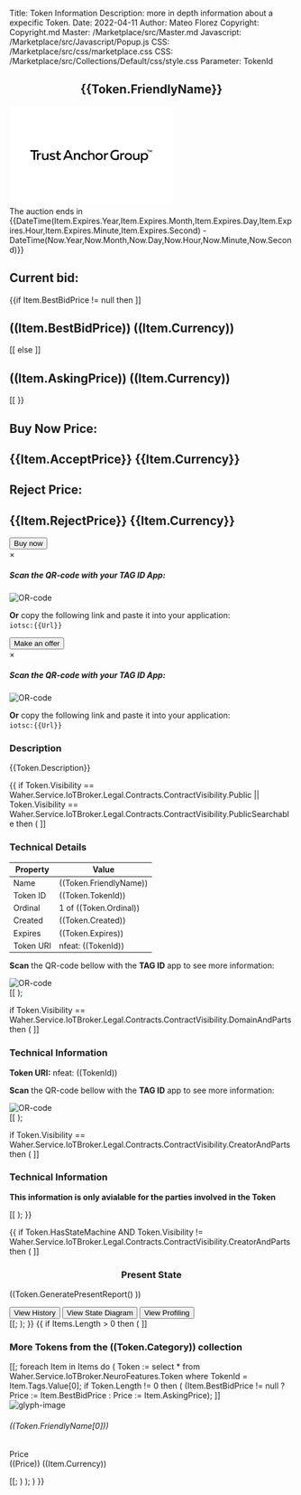 Title: Token Information
Description: more in depth information about a expecific Token.
Date: 2022-04-11
Author: Mateo Florez
Copyright: Copyright.md
Master: /Marketplace/src/Master.md
Javascript: /Marketplace/src/Javascript/Popup.js
CSS: /Marketplace/src/css/marketplace.css
CSS: /Marketplace/src/Collections/Default/css/style.css
Parameter: TokenId

<div style='display:none'>
{{ 
    Token := select top 1 * from  Waher.Service.IoTBroker.NeuroFeatures.Token where TokenId = TokenId;
	Item := select top 1 * from Waher.Service.IoTBroker.Marketplace.AuctionItem where TokenId = Token.TokenId and Processed = null;
	Items := (select top 5 * 
		from 
			Waher.Service.IoTBroker.Marketplace.AuctionItem 
		where 
			Type = Item.Type 
		and 
			Processed = null
		and 
			ObjectId != Item.ObjectId 
		and
			Expires > Now
		);
}}
</div>



<div class="container info zone ">
	<div class="token-basic-info token-description-container bg-secondary bg-opacity-10">
		<div class="token-title">
			<div><h2 class= "default-blue" style= "text-align: center;">{{Token.FriendlyName}}</h2></div>
			<div class="token-img-container"><img class="shadow token-img" src="Images/tokenImage.png" alt="glyph-image"/></div>
		</div>
		<div class="auction">
			The auction ends in {{DateTime(Item.Expires.Year,Item.Expires.Month,Item.Expires.Day,Item.Expires.Hour,Item.Expires.Minute,Item.Expires.Second) -  DateTime(Now.Year,Now.Month,Now.Day,Now.Hour,Now.Minute,Now.Second)}}
		</div>
		<div class="token-price-wrapper">
			<div class="token-price">
				<h2 class="default-blue"> Current bid:</h2>
				{{if Item.BestBidPrice != null then
				]]<h2>((Item.BestBidPrice)) ((Item.Currency))</h2>[[
				else 
				]]<h2>((Item.AskingPrice)) ((Item.Currency))</h2>[[
				}}
			</div>
			<div class="token-price">
				<h2 class="default-blue">Buy Now Price:</h2>
				<h2>{{Item.AcceptPrice}} {{Item.Currency}}</h2>
			</div>
			<div class="token-price">
				<h2 class="default-blue">Reject Price:</h2>
				<h2>{{Item.RejectPrice}} {{Item.Currency}}</h2>
			</div>
		</div>
		<div class= "token-price-buttons-wrapper">
			<div>
				<button class="buy-button" onclick="displayBuyQR('{{TokenId}}')">Buy now</button>
				<div id="buyModal" class="modal">
					<div class="modal-content">
						<span class="close">&times;</span>
						<div class="modal-header">
							<h5 class="modal-title">Scan the QR-code with your TAG ID App:</p>
						</div>
						<img class="qr-code-img" src="https://mateo.lab.tagroot.io/QR/iotsc:{{Url:="2a7d62ce-a8e5-d476-9c1f-618860926193@legal.mateo.lab.tagroot.io?RequestForTendersId="+Item.ContractId+"&Visibility=PublicSearchable"+"&Price="+Item.AcceptPrice+"&Currency="+Item.Currency+"&Role=Buyer"+"&Auctioneer="+Waher.IoTGateway.Setup.LegalIdentityConfiguration.LatestApprovedLegalIdentityId;
						UrlEncode(Url)}}" alt="OR-code"/>
						<p><strong>Or</strong> copy the following link and paste it into your application: </br> <code>iotsc:{{Url}}</code></p>
					</div>
				</div>
			</div>
			<div>
				<button class="offer-button" onclick="displayOfferQR('{{TokenId}}')">Make an offer</button>
				<div id="offerModal" class="modal">
					<div class="modal-content">
						<span class="close">&times;</span>
						<div class="modal-header">
							<h5 class="modal-title">Scan the QR-code with your TAG ID App:</p>
						</div>
						<img class="qr-code-img" src="https://mateo.lab.tagroot.io/QR/iotsc:{{Url:="2a7d62ce-a8e5-d476-9c1f-618860926193@legal.mateo.lab.tagroot.io?RequestForTendersId="+Item.ContractId+"&Currency="+Item.Currency+"&Visibility=PublicSearchable"+"&Role=Buyer"+"&Auctioneer="+Waher.IoTGateway.Setup.LegalIdentityConfiguration.LatestApprovedLegalIdentityId;
						UrlEncode(Url)}}" alt="OR-code"/>
						<p><strong>Or</strong> copy the following link and paste it into your application: </br> <code>iotsc:{{Url}}</code></p>
					</div>
				</div>
			</div>
		</div>
    </div>
	<div class="token-basic-info bg-secondary bg-opacity-10">
		<div class="token-description-container">
			<div class="token-description">
				<h3 class="default-blue">Description</h3>
				<p>{{Token.Description}}</p>
			</div>

{{
if Token.Visibility == Waher.Service.IoTBroker.Legal.Contracts.ContractVisibility.Public || Token.Visibility == Waher.Service.IoTBroker.Legal.Contracts.ContractVisibility.PublicSearchable then
(
]]<div>
<h3 class="default-blue">Technical Details</h3>
<table>
  <thead>
	<tr>
		<th>Property</th>
		<th>Value</th>
	</tr>
  </thead>
  <tbody class="table-group-divider text-break">
  <tr>
    <td>Name</td>
    <td>((Token.FriendlyName))</td>
  </tr>
  <tr>
    <td>Token ID</td>
    <td>((Token.TokenId))</td>
  </tr>
  <tr>
    <td>Ordinal</td>
    <td>1 of ((Token.Ordinal))</td>
  </tr>
  <tr>
    <td>Created</td>
    <td>((Token.Created))</td>
  </tr>
   <tr>
    <td>Expires</td>
    <td>((Token.Expires))</td>
  </tr>
  <tr>
    <td>Token URI</td>
    <td>nfeat: ((TokenId))</td>
  </tr>
  </tbody>
</table>
<p><strong>Scan</strong> the QR-code bellow with the <strong>TAG ID</strong> app to see more information:</p>
<img class="qr-code-img" src="https://mateo.lab.tagroot.io/QR/nfeat:((TokenId))" alt="OR-code"/>
</div>[[
);

if Token.Visibility == Waher.Service.IoTBroker.Legal.Contracts.ContractVisibility.DomainAndParts then 
(
]]<div>
<h3 class="default-blue">Technical Information</h3>
<p><strong>Token URI:</strong> nfeat: ((TokenId))</p>
<p><strong>Scan</strong> the QR-code bellow with the <strong>TAG ID</strong> app to see more information:</p>
<img class="qr-code-img" src="https://mateo.lab.tagroot.io/QR/nfeat:((TokenId))" alt="OR-code"/>
</div>[[
);

if Token.Visibility == Waher.Service.IoTBroker.Legal.Contracts.ContractVisibility.CreatorAndParts then 
(
]]<div>
<h3 class="default-blue">Technical Information</h3>
<p><strong>This information is only avialable for the parties involved in the Token</strong></p>
[[
);
}}             
            </div>
        </div>


{{
if Token.HasStateMachine AND Token.Visibility != Waher.Service.IoTBroker.Legal.Contracts.ContractVisibility.CreatorAndParts then
( 
]]<div class="token-basic-info bg-secondary bg-opacity-10">
<h3 class="default-blue" style= "text-align: center;">Present State</h3>

((Token.GeneratePresentReport() ))

<div class="report-btns">
	<button class="report-button" onclick="location.href='Reports.md?TokenId=((Token.TokenId))&ReportType=History'">View History</button>
	<button class="report-button" onclick="location.href='Reports.md?TokenId=((Token.TokenId))&ReportType=Diagram'">View State Diagram</button>
	<button class="report-button" onclick="location.href='Reports.md?TokenId=((Token.TokenId))&ReportType=Profiling'">View Profiling</button>
</div>
</div>[[;
);
}}
{{
if Items.Length > 0 then
(
]]<div class="more-from-collection">
<h3 class="default-blue" >More Tokens from the ((Token.Category)) collection</h3>
<div class="zone grid-wrapper">[[;
foreach Item in Items
do
(
Token :=  select * from Waher.Service.IoTBroker.NeuroFeatures.Token where TokenId = Item.Tags.Value[0];
if Token.Length != 0 then
(
(Item.BestBidPrice != null ? Price := Item.BestBidPrice : Price := Item.AskingPrice);
]]<div class="shadow card m-2 token_zone" style="width: 13rem;" onclick="location.href='TokenInfo.md?TokenId=((Token.TokenId[0]))'">
<img class="card-img-top token-image" src="data:image/png;base64,((Base64Encode(Token.Glyph[0]) ))" alt="glyph-image"/>
<div class= "card-body">
	<h6 class="card-title text-start">((Token.FriendlyName[0]))</h6>
	<p class="card-text text-start">Price <br>((Price)) ((Item.Currency))</p>
</div>
</div>[[;
)
);
)
}}
</div>
</div>



